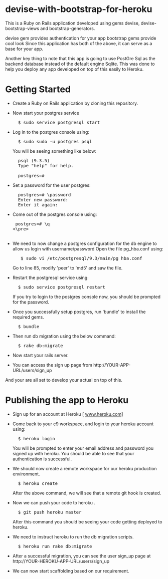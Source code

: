 # devise-with-bootstrap-for-heroku

This is a Ruby on Rails application developed using gems devise,
devise-bootstrap-views and bootstrap-generators.

devise gem provides authentication for your app
bootstrap gems provide cool look 
Since this application has both of the above, it can serve as a base for your app.

Another key thing to note that this app is going to use PostGre Sql as the backend
database instead of the default engine Sqlite. This was done to help you deploy any
app developed on top of this easily to Heroku.

# Getting Started

* Create a Ruby on Rails application by cloning this repository.

* Now start your postgres service 
  <pre>
    $ sudo service postgresql start
  </pre>

* Log in to the postgres console using:
  <pre>
    $ sudo sudo -u postgres psql
  </pre>
  You will be seeing something like below:
  <pre>
    psql (9.3.5)
    Type "help" for help.
    
    postgres=#
  </pre>

* Set a password for the user postgres:
  <pre>
    postgres=# \password
    Enter new password: 
    Enter it again: 
  </pre>  

* Come out of the postgres console using:
  <pre>
   postgres=# \q
  <\pre>

* We need to now change a postgres configuration for the db engine to allow us login with username/password
  Open the file pg_hba.conf using:
  <pre>
     $ sudo vi /etc/postgresql/9.3/main/pg_hba.conf
  </pre>
  Go to line 85, modify 'peer' to 'md5' and saw the file.

* Restart the postgresql service using:
  <pre>
    $ sudo service postgresql restart
  </pre>
  If you try to login to the postgres console now, you should be prompted for the password.

* Once you successfully setup postgres, run 'bundle' to install the required gems.
  <pre>
    $ bundle
  </pre>
* Then run db migration using the below command:
  <pre>
    $ rake db:migrate
  </pre>

* Now start your rails server.

* You can access the sign up page from http://YOUR-APP-URL/users/sign_up

And your are all set to develop your actual on top of this.

# Publishing the app to Heroku

* Sign up for an account at Heroku [ www.heroku.com]

* Come back to your c9 workspace, and login to your heroku account using:
  <pre>
    $ heroku login
  </pre>
  You will be prompted to enter your email address and password you signed up with heroku.
  You should be able to see that your authentication is successful.
 
* We should now create a remote workspace for our heroku production environment.
  <pre>
    $ heroku create
  </pre>
  After the above command, we will see that a remote git hook is created.
  
* Now we can push your code to heroku .
  <pre>
    $ git push heroku master
  </pre>
  After this command you should be seeing your code getting deployed to heroku.

* We need to instruct heroku to run the db migration scripts.
  <pre>
    $ heroku run rake db:migrate
  </pre>

* After a successful migration, you can see the user sign_up page at http://YOUR-HEROKU-APP-URL/users/sign_up
 
* We can now start scaffolding based on our requirement.
